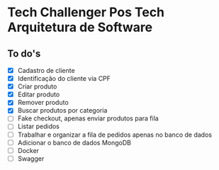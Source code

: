 # Tech Challenger Pos Tech Arquitetura de Software

## To do's

- [x] Cadastro de cliente
- [x] Identificação do cliente via CPF
- [x] Criar produto
- [x] Editar produto
- [x] Remover produto
- [x] Buscar produtos por categoria
- [ ] Fake checkout, apenas enviar produtos para fila
- [ ] Listar pedidos
- [ ] Trabalhar e organizar a fila de pedidos apenas no banco de dados
- [ ] Adicionar o banco de dados MongoDB
- [ ] Docker
- [ ] Swagger
